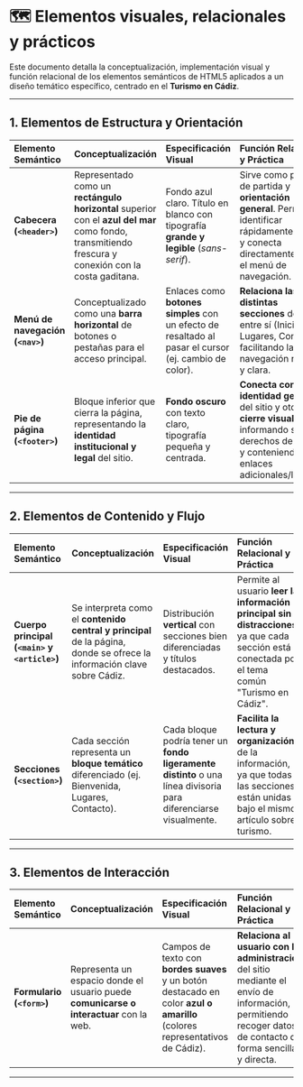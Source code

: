 # 🗺️ Elementos visuales, relacionales y prácticos

Este documento detalla la conceptualización, implementación visual y función relacional de los elementos semánticos de HTML5 aplicados a un diseño temático específico, centrado en el **Turismo en Cádiz**.

***

## 1. Elementos de Estructura y Orientación

| Elemento Semántico | Conceptualización | Especificación Visual | Función Relacional y Práctica |
| :--- | :--- | :--- | :--- |
| **Cabecera (`<header>`)** | Representado como un **rectángulo horizontal** superior con el **azul del mar** como fondo, transmitiendo frescura y conexión con la costa gaditana. | Fondo azul claro. Título en blanco con tipografía **grande y legible** (*sans-serif*). | Sirve como punto de partida y **orientación general**. Permite identificar rápidamente el sitio y conecta directamente con el menú de navegación. |
| **Menú de navegación (`<nav>`)** | Conceptualizado como una **barra horizontal** de botones o pestañas para el acceso principal. | Enlaces como **botones simples** con un efecto de resaltado al pasar el cursor (ej. cambio de color). | **Relaciona las distintas secciones** del sitio entre sí (Inicio, Lugares, Contacto), facilitando la navegación rápida y clara. |
| **Pie de página (`<footer>`)** | Bloque inferior que cierra la página, representando la **identidad institucional y legal** del sitio. | **Fondo oscuro** con texto claro, tipografía pequeña y centrada. | **Conecta con la identidad general** del sitio y otorga **cierre visual**, informando sobre derechos de autor y conteniendo enlaces adicionales/legales. |

***

## 2. Elementos de Contenido y Flujo

| Elemento Semántico | Conceptualización | Especificación Visual | Función Relacional y Práctica |
| :--- | :--- | :--- | :--- |
| **Cuerpo principal (`<main>` y `<article>`)** | Se interpreta como el **contenido central y principal** de la página, donde se ofrece la información clave sobre Cádiz. | Distribución **vertical** con secciones bien diferenciadas y títulos destacados. | Permite al usuario **leer la información principal sin distracciones**, ya que cada sección está conectada por el tema común "Turismo en Cádiz". |
| **Secciones (`<section>`)** | Cada sección representa un **bloque temático** diferenciado (ej. Bienvenida, Lugares, Contacto). | Cada bloque podría tener un **fondo ligeramente distinto** o una línea divisoria para diferenciarse visualmente. | **Facilita la lectura y organización** de la información, ya que todas las secciones están unidas bajo el mismo artículo sobre turismo. |

***

## 3. Elementos de Interacción

| Elemento Semántico | Conceptualización | Especificación Visual | Función Relacional y Práctica |
| :--- | :--- | :--- | :--- |
| **Formulario (`<form>`)** | Representa un espacio donde el usuario puede **comunicarse o interactuar** con la web. | Campos de texto con **bordes suaves** y un botón destacado en color **azul o amarillo** (colores representativos de Cádiz). | **Relaciona al usuario con la administración** del sitio mediante el envío de información, permitiendo recoger datos de contacto de forma sencilla y directa. |

---
